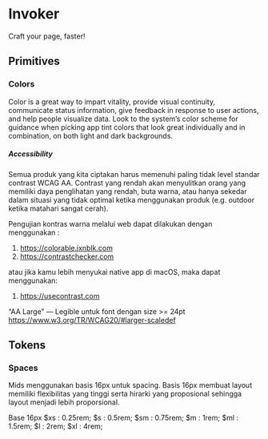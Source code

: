 # Invoker
Craft your page, faster!

## Primitives
### Colors
Color is a great way to impart vitality, provide visual continuity, communicate status information, give feedback in response to user actions, and help people visualize data. Look to the system’s color scheme for guidance when picking app tint colors that look great individually and in combination, on both light and dark backgrounds.

##### Accessibility
Semua produk yang kita ciptakan harus memenuhi paling tidak level standar contrast WCAG AA. Contrast yang rendah akan menyulitkan orang yang memiliki daya penglihatan yang rendah, buta warna, atau hanya sekedar dalam situasi yang tidak optimal ketika menggunakan produk (e.g. outdoor ketika matahari sangat cerah).

Pengujian kontras warna melalui web dapat dilakukan dengan menggunakan :

1. https://colorable.jxnblk.com
2. https://contrastchecker.com

atau jika kamu lebih menyukai native app di macOS, maka dapat menggunakan:

1. https://usecontrast.com

“AA Large” — Legible untuk font dengan size >= 24pt
https://www.w3.org/TR/WCAG20/#larger-scaledef

## Tokens
### Spaces
Mids menggunakan basis 16px untuk spacing. Basis 16px membuat layout memiliki flexibilitas yang tinggi serta hirarki yang proposional sehingga layout menjadi lebih proporsional.

Base 16px
$xs     : 0.25rem;
$s      : 0.5rem;
$sm     : 0.75rem;
$m      : 1rem;
$ml     : 1.5rem;
$l      : 2rem;
$xl     : 4rem;
